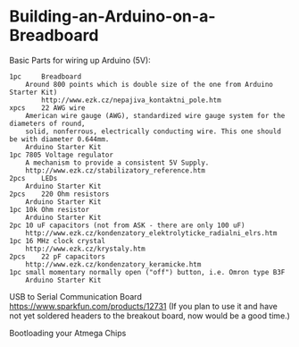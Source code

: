 # Building-an-Arduino-on-a-Breadboard

Basic Parts for wiring up Arduino (5V):
  
  	1pc 	Breadboard
		Around 800 points which is double size of the one from Arduino Starter Kit)   
        	http://www.ezk.cz/nepajiva_kontaktni_pole.htm
  	xpcs 	22 AWG wire
		American wire gauge (AWG), standardized wire gauge system for the diameters of round,
		solid, nonferrous, electrically conducting wire. This one should be with diameter 0.644mm.
		Arduino Starter Kit
	1pc	7805 Voltage regulator
		A mechanism to provide a consistent 5V Supply.
		http://www.ezk.cz/stabilizatory_reference.htm
	2pcs	LEDs
		Arduino Starter Kit
	2pcs	220 Ohm resistors
		Arduino Starter Kit
	1pc	10k Ohm resistor
		Arduino Starter Kit
	2pc	10 uF capacitors (not from ASK - there are only 100 uF)
		http://www.ezk.cz/kondenzatory_elektrolyticke_radialni_elrs.htm
	1pc	16 MHz clock crystal
		http://www.ezk.cz/krystaly.htm
	2pcs	22 pF capacitors
		http://www.ezk.cz/kondenzatory_keramicke.htm
	1pc	small momentary normally open ("off") button, i.e. Omron type B3F
		Arduino Starter Kit 
    
USB to Serial Communication Board
    https://www.sparkfun.com/products/12731 (If you plan to use it and have not yet soldered headers to the breakout board, now                would be a good time.)
    
Bootloading your Atmega Chips
    
          
         
    
